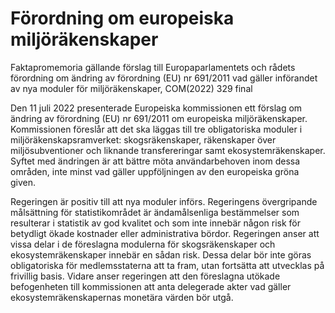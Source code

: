 # Förordning om europeiska miljöräkenskaper

Faktapromemoria gällande förslag till Europaparlamentets och rådets förordning
om ändring av förordning (EU) nr 691/2011 vad gäller införandet av nya moduler
för miljöräkenskaper, COM(2022\) 329 final

Den 11 juli 2022 presenterade Europeiska kommissionen ett förslag om ändring av förordning (EU) nr 691/2011 om europeiska miljöräkenskaper. Kommissionen föreslår att det ska läggas till tre obligatoriska moduler i miljöräkenskapsramverket: skogsräkenskaper, räkenskaper över miljösubventioner och liknande transfereringar samt ekosystemräkenskaper. Syftet med ändringen är att bättre möta användarbehoven inom dessa områden, inte minst vad gäller uppföljningen av den europeiska gröna given.

Regeringen är positiv till att nya moduler införs. Regeringens övergripande målsättning för statistikområdet är ändamålsenliga bestämmelser som resulterar i statistik av god kvalitet och som inte innebär någon risk för betydligt ökade kostnader eller administrativa bördor. Regeringen anser att vissa delar i de föreslagna modulerna för skogsräkenskaper och ekosystemräkenskaper innebär en sådan risk. Dessa delar bör inte göras obligatoriska för medlemsstaterna att ta fram, utan fortsätta att utvecklas på frivillig basis. Vidare anser regeringen att den föreslagna utökade befogenheten till kommissionen att anta delegerade akter vad gäller ekosystemräkenskapernas monetära värden bör utgå.

